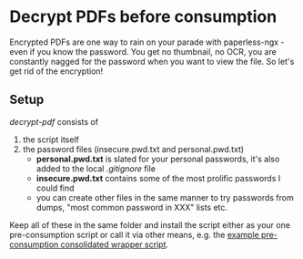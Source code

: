 # Decrypt PDFs before consumption

Encrypted PDFs are one way to rain on your parade with paperless-ngx - even if you know the password. You get no thumbnail, no OCR, you are constantly nagged for the password when you want to view the file. So let's get rid of the encryption!

## Setup
_decrypt-pdf_ consists of
1. the script itself
2. the password files (insecure.pwd.txt and personal.pwd.txt)
   * **personal.pwd.txt** is slated for your personal passwords, it's also added to the local _.gitignore_ file
   * **insecure.pwd.txt** contains some of the most prolific passwords I could find
   * you can create other files in the same manner to try passwords from dumps, "most common password in XXX" lists etc.

Keep all of these in the same folder and install the script either as your one pre-consumption script or call it via other means, e.g. the [example pre-consumption consolidated wrapper script](./README.md#pre-consumption-wrapper).

